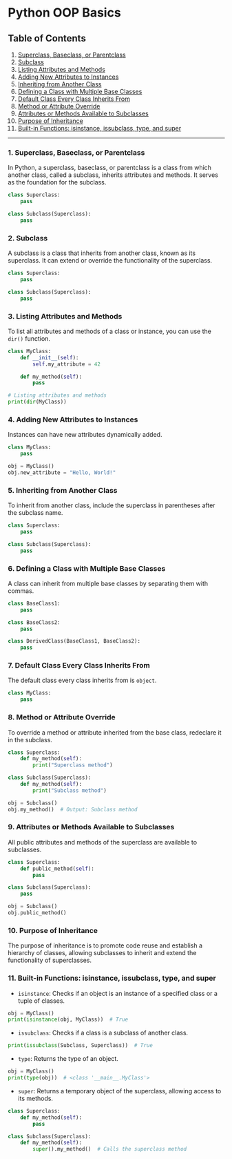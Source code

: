 # Python OOP Basics

## Table of Contents

1. [Superclass, Baseclass, or Parentclass](#Superclass-Baseclass-or-Parentclass)
2. [Subclass](#Subclass)
3. [Listing Attributes and Methods](#listing-attributes-and-methods)
4. [Adding New Attributes to Instances](#adding-new-attributes-to-instances)
5. [Inheriting from Another Class](#inheriting-from-another-class)
6. [Defining a Class with Multiple Base Classes](#defining-a-class-with-multiple-base-classes)
7. [Default Class Every Class Inherits From](#default-class-every-class-inherits-from)
8. [Method or Attribute Override](#method-or-attribute-override)
9. [Attributes or Methods Available to Subclasses](#attributes-or-methods-available-to-subclasses)
10. [Purpose of Inheritance](#purpose-of-inheritance)
11. [Built-in Functions: isinstance, issubclass, type, and super](#built-in-functions-isinstance-issubclass-type-and-super)

---

### 1. Superclass, Baseclass, or Parentclass

In Python, a superclass, baseclass, or parentclass is a class from which another class, called a subclass, inherits attributes and methods. It serves as the foundation for the subclass.

```python
class Superclass:
    pass

class Subclass(Superclass):
    pass
```

### 2. Subclass

A subclass is a class that inherits from another class, known as its superclass. It can extend or override the functionality of the superclass.

```python
class Superclass:
    pass

class Subclass(Superclass):
    pass
```

### 3. Listing Attributes and Methods

To list all attributes and methods of a class or instance, you can use the `dir()` function.

```python
class MyClass:
    def __init__(self):
        self.my_attribute = 42

    def my_method(self):
        pass

# Listing attributes and methods
print(dir(MyClass))
```

### 4. Adding New Attributes to Instances

Instances can have new attributes dynamically added.

```python
class MyClass:
    pass

obj = MyClass()
obj.new_attribute = "Hello, World!"
```

### 5. Inheriting from Another Class

To inherit from another class, include the superclass in parentheses after the subclass name.

```python
class Superclass:
    pass

class Subclass(Superclass):
    pass
```

### 6. Defining a Class with Multiple Base Classes

A class can inherit from multiple base classes by separating them with commas.

```python
class BaseClass1:
    pass

class BaseClass2:
    pass

class DerivedClass(BaseClass1, BaseClass2):
    pass
```

### 7. Default Class Every Class Inherits From

The default class every class inherits from is `object`.

```python
class MyClass:
    pass
```

### 8. Method or Attribute Override

To override a method or attribute inherited from the base class, redeclare it in the subclass.

```python
class Superclass:
    def my_method(self):
        print("Superclass method")

class Subclass(Superclass):
    def my_method(self):
        print("Subclass method")

obj = Subclass()
obj.my_method()  # Output: Subclass method
```

### 9. Attributes or Methods Available to Subclasses

All public attributes and methods of the superclass are available to subclasses.

```python
class Superclass:
    def public_method(self):
        pass

class Subclass(Superclass):
    pass

obj = Subclass()
obj.public_method()
```

### 10. Purpose of Inheritance

The purpose of inheritance is to promote code reuse and establish a hierarchy of classes, allowing subclasses to inherit and extend the functionality of superclasses.

### 11. Built-in Functions: isinstance, issubclass, type, and super

- `isinstance`: Checks if an object is an instance of a specified class or a tuple of classes.

```python
obj = MyClass()
print(isinstance(obj, MyClass))  # True
```

- `issubclass`: Checks if a class is a subclass of another class.

```python
print(issubclass(Subclass, Superclass))  # True
```

- `type`: Returns the type of an object.

```python
obj = MyClass()
print(type(obj))  # <class '__main__.MyClass'>
```

- `super`: Returns a temporary object of the superclass, allowing access to its methods.

```python
class Superclass:
    def my_method(self):
        pass

class Subclass(Superclass):
    def my_method(self):
        super().my_method()  # Calls the superclass method
```

